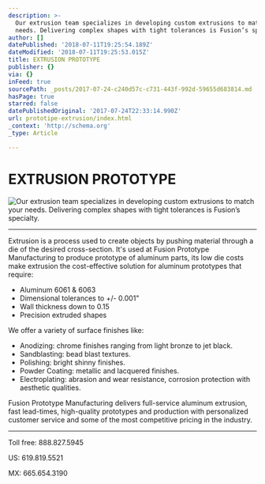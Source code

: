 ```yaml
---
description: >-
  Our extrusion team specializes in developing custom extrusions to match your
  needs. Delivering complex shapes with tight tolerances is Fusion’s specialty.
author: []
datePublished: '2018-07-11T19:25:54.189Z'
dateModified: '2018-07-11T19:25:53.015Z'
title: EXTRUSION PROTOTYPE
publisher: {}
via: {}
inFeed: true
sourcePath: _posts/2017-07-24-c240d57c-c731-443f-992d-59655d683814.md
hasPage: true
starred: false
datePublishedOriginal: '2017-07-24T22:33:14.990Z'
url: prototipe-extrusion/index.html
_context: 'http://schema.org'
_type: Article

---
```

# EXTRUSION PROTOTYPE
![Our extrusion team specializes in developing custom extrusions to match your needs. Delivering complex shapes with tight tolerances is Fusion’s specialty.](https://the-grid-user-content.s3-us-west-2.amazonaws.com/1ff2ff17-7880-4861-acff-4b46b6cc1b34.jpg)

---

Extrusion is a process used to create objects by pushing material through a die of the desired cross-section. It's used at Fusion Prototype Manufacturing to produce prototype of aluminum parts, its low die costs make extrusion the cost-effective solution for aluminum prototypes that require:

* Aluminum 6061 & 6063
* Dimensional tolerances to +/- 0.001"
* Wall thickness down to 0.15
* Precision extruded shapes

We offer a variety of surface finishes like:

* Anodizing: chrome finishes ranging from light bronze to jet black.
* Sandblasting: bead blast textures.
* Polishing: bright shinny finishes.
* Powder Coating: metallic and lacquered finishes.
* Electroplating: abrasion and wear resistance, corrosion protection with aesthetic qualities.

Fusion Prototype Manufacturing delivers full-service aluminum extrusion, fast lead-times, high-quality prototypes and production with personalized customer service and some of the most competitive pricing in the industry.

---

Toll free: 888.827.5945

US: 619.819.5521

MX: 665.654.3190